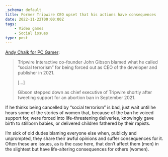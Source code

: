 ```yaml
---
_schema: default
title: Former Tripwire CEO upset that his actions have consequences
date: 2022-11-22T00:00:00Z
tags:
    - Video games
    - Social issues
type: post
---
```

[Andy Chalk for PC Gamer](https://www.pcgamer.com/former-tripwire-ceo-tells-tucker-carlson-that-cancel-culture-destroyed-him/):

> Tripwire Interactive co-founder John Gibson blamed what he called “social terrorism” for being forced out as CEO of the developer and publisher in 2021.
>
> \[…\]
>
> Gibson stepped down as chief executive of Tripwire shortly after tweeting support for an abortion ban in September 2021.

If he thinks being cancelled by “social terrorism” is bad, just wait until he hears some of the stories of women that, because of the ban he voiced support for, were forced into life-threatening deliveries, knowingly gave birth to stillborn babies, or delivered children fathered by their rapists.

I’m sick of old dudes blaming everyone else when, publicly and unprompted, they share their awful opinions and suffer consequences for it. Often these are issues, as is the case here, that don’t affect them (men) in the slightest but have life-altering consequences for others (women).
